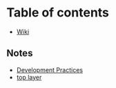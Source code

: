 # Table of contents

* [Wiki](README.md)

## Notes

* [Development Practices](notes/development-practices.md)
* [top layer](notes/top-layer.md)
